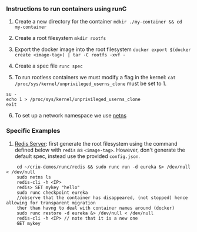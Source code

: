 ### Instructions to run containers using runC

1. Create a new directory for the container
`mdkir ./my-container && cd my-container`

2. Create a root filesystem
`mkdir rootfs`

3. Export the docker image into the root filesystem
`docker export $(docker create <image-tag>) | tar -C rootfs -xvf -`

4. Create a spec file
`runc spec`

5. To run rootless containers we must modify a flag in the kernel:
`cat /proc/sys/kernel/unprivileged_userns_clone`
must be set to 1.
```
su -
echo 1 > /proc/sys/kernel/unprivileged_userns_clone
exit
```

6. To set up a network namespace we use [netns](https://github.com/genuinetools/netns)

### Specific Examples

1. [Redis Server](https://github.com/BU-NU-CLOUD-F19/Interoperable_Container_Runtime/wiki/Configuring-network-with-runc:-redis-container): first generate the root filesystem using the command defined below with `redis` as `<image-tag>`. However, don't generate the default spec, instead use the provided `config.json`.
```
    cd ~/criu-demos/runc/redis && sudo runc run -d eureka &> /dev/null < /dev/null
    sudo netns ls
    redis-cli -h <IP>
    redis> SET mykey "hello"
    sudo runc checkpoint eureka
    //observe that the container has disappeared, (not stopped) hence allowing for transparent migration
    ther than havng to deal with container names around (docker)
    sudo runc restore -d eureka &> /dev/null < /dev/null
    redis-cli -h <IP> // note that it is a new one
    GET mykey
```
